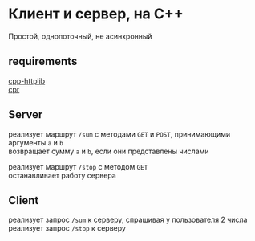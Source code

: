# Клиент и сервер, на C++  
Простой, однопоточный, не асинхронный

## requirements  

[cpp-httplib](https://github.com/yhirose/cpp-httplib)  
[cpr](https://github.com/libcpr/cpr)

## Server

реализует маршрут `/sum` с методами `GET` и `POST`, принимающими аргументы `a` и `b`   
возвращает сумму `a` и `b`, если они представлены числами  

реализует маршрут `/stop` с методом `GET`  
останавливает работу сервера  

## Client

реализует запрос `/sum` к серверу, спрашивая у пользователя 2 числа  
реализует запрос `/stop` к серверу
